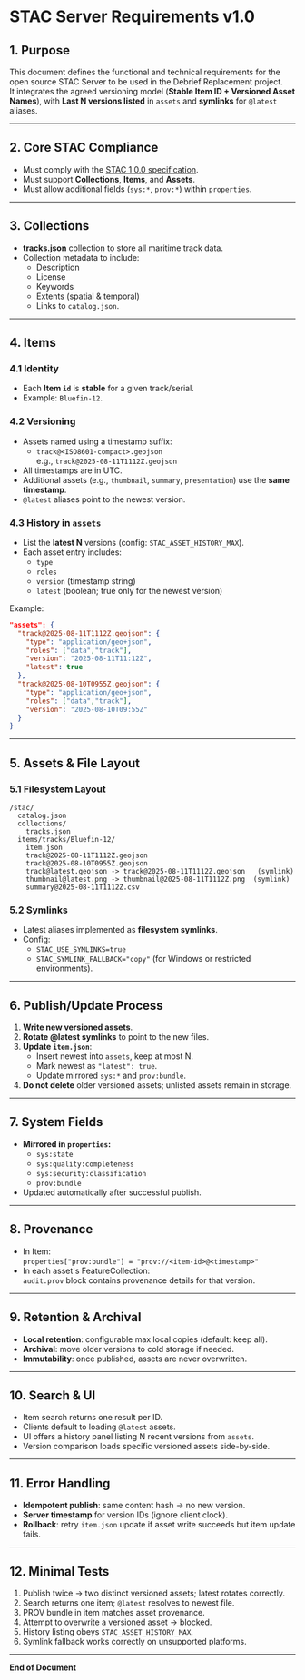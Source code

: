 # STAC Server Requirements v1.0

## 1. Purpose
This document defines the functional and technical requirements for the open source STAC Server to be used in the Debrief Replacement project.  
It integrates the agreed versioning model (**Stable Item ID + Versioned Asset Names**), with **Last N versions listed** in `assets` and **symlinks** for `@latest` aliases.

---

## 2. Core STAC Compliance
- Must comply with the [STAC 1.0.0 specification](https://stacspec.org/).
- Must support **Collections**, **Items**, and **Assets**.
- Must allow additional fields (`sys:*`, `prov:*`) within `properties`.

---

## 3. Collections
- **tracks.json** collection to store all maritime track data.
- Collection metadata to include:
  - Description
  - License
  - Keywords
  - Extents (spatial & temporal)
  - Links to `catalog.json`.

---

## 4. Items
### 4.1 Identity
- Each **Item `id`** is **stable** for a given track/serial.
- Example: `Bluefin-12`.

### 4.2 Versioning
- Assets named using a timestamp suffix:
  - `track@<ISO8601-compact>.geojson`  
    e.g., `track@2025-08-11T1112Z.geojson`
- All timestamps are in UTC.
- Additional assets (e.g., `thumbnail`, `summary`, `presentation`) use the **same timestamp**.
- `@latest` aliases point to the newest version.

### 4.3 History in `assets`
- List the **latest N** versions (config: `STAC_ASSET_HISTORY_MAX`).
- Each asset entry includes:
  - `type`
  - `roles`
  - `version` (timestamp string)
  - `latest` (boolean; true only for the newest version)

Example:
```json
"assets": {
  "track@2025-08-11T1112Z.geojson": {
    "type": "application/geo+json",
    "roles": ["data","track"],
    "version": "2025-08-11T11:12Z",
    "latest": true
  },
  "track@2025-08-10T0955Z.geojson": {
    "type": "application/geo+json",
    "roles": ["data","track"],
    "version": "2025-08-10T09:55Z"
  }
}
```

---

## 5. Assets & File Layout
### 5.1 Filesystem Layout
```
/stac/
  catalog.json
  collections/
    tracks.json
  items/tracks/Bluefin-12/
    item.json
    track@2025-08-11T1112Z.geojson
    track@2025-08-10T0955Z.geojson
    track@latest.geojson -> track@2025-08-11T1112Z.geojson   (symlink)
    thumbnail@latest.png -> thumbnail@2025-08-11T1112Z.png  (symlink)
    summary@2025-08-11T1112Z.csv
```

### 5.2 Symlinks
- Latest aliases implemented as **filesystem symlinks**.
- Config:
  - `STAC_USE_SYMLINKS=true`
  - `STAC_SYMLINK_FALLBACK="copy"` (for Windows or restricted environments).

---

## 6. Publish/Update Process
1. **Write new versioned assets**.
2. **Rotate @latest symlinks** to point to the new files.
3. **Update `item.json`**:
   - Insert newest into `assets`, keep at most N.
   - Mark newest as `"latest": true`.
   - Update mirrored `sys:*` and `prov:bundle`.
4. **Do not delete** older versioned assets; unlisted assets remain in storage.

---

## 7. System Fields
- **Mirrored in `properties`:**
  - `sys:state`
  - `sys:quality:completeness`
  - `sys:security:classification`
  - `prov:bundle`
- Updated automatically after successful publish.

---

## 8. Provenance
- In Item:  
  `properties["prov:bundle"] = "prov://<item-id>@<timestamp>"`
- In each asset's FeatureCollection:  
  `audit.prov` block contains provenance details for that version.

---

## 9. Retention & Archival
- **Local retention**: configurable max local copies (default: keep all).
- **Archival**: move older versions to cold storage if needed.
- **Immutability**: once published, assets are never overwritten.

---

## 10. Search & UI
- Item search returns one result per ID.
- Clients default to loading `@latest` assets.
- UI offers a history panel listing N recent versions from `assets`.
- Version comparison loads specific versioned assets side-by-side.

---

## 11. Error Handling
- **Idempotent publish**: same content hash → no new version.
- **Server timestamp** for version IDs (ignore client clock).
- **Rollback**: retry `item.json` update if asset write succeeds but item update fails.

---

## 12. Minimal Tests
1. Publish twice → two distinct versioned assets; latest rotates correctly.
2. Search returns one item; `@latest` resolves to newest file.
3. PROV bundle in item matches asset provenance.
4. Attempt to overwrite a versioned asset → blocked.
5. History listing obeys `STAC_ASSET_HISTORY_MAX`.
6. Symlink fallback works correctly on unsupported platforms.

---
**End of Document**

